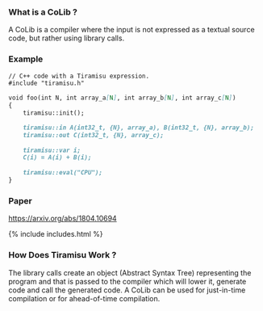 

### What is a CoLib ?
A CoLib is a compiler where the input is not expressed as a textual source code, but rather using library calls.

### Example

```markdown
// C++ code with a Tiramisu expression.
#include "tiramisu.h"

void foo(int N, int array_a[N], int array_b[N], int array_c[N])
{
    tiramisu::init();

    tiramisu::in A(int32_t, {N}, array_a), B(int32_t, {N}, array_b);
    tiramisu::out C(int32_t, {N}, array_c);
    
    tiramisu::var i;
    C(i) = A(i) + B(i);
    
    tiramisu::eval("CPU");
}
```

### Paper

https://arxiv.org/abs/1804.10694

{% include includes.html %}

### How Does Tiramisu Work ?

The library calls create an object (Abstract Syntax Tree) representing the program and that is passed to the compiler which will lower it, generate code and call the generated code.  A CoLib can be used for just-in-time compilation or for ahead-of-time compilation.
